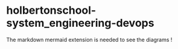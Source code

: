 # holbertonschool-system_engineering-devops

The markdown mermaid extension is needed to see the diagrams !
